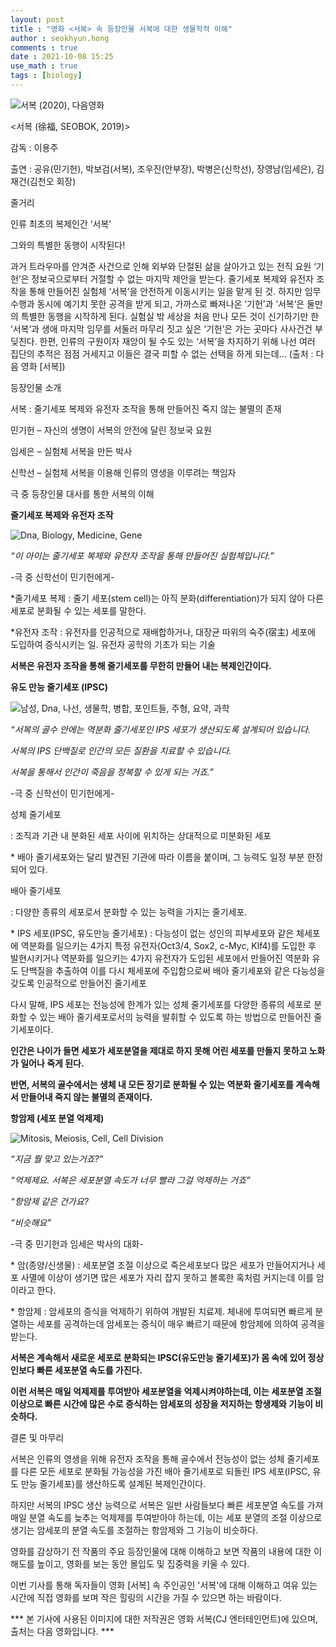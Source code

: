 ```yaml
---
layout: post
title : "영화 <서복> 속 등장인물 서복에 대한 생물학적 이해"
author : seokhyun.hong
comments : true
date : 2021-10-08 15:25
use_math : true
tags : [biology]
---
```




![서복 (2020), 다음영화](https://blog.kakaocdn.net/dn/sfTpn/btq47wOB41n/PromSvXyIxOmhT3V4zZlx0/img.jpg)





<서복 (徐福, SEOBOK, 2019)>

감독 : 이용주

 출연 : 공유(민기헌), 박보검(서복), 조우진(안부장), 박병은(신학선), 장영남(임세은), 김재건(김천오 회장)

 

  줄거리

 인류 최초의 복제인간 ‘서복’

그와의 특별한 동행이 시작된다!

 

과거 트라우마를 안겨준 사건으로 인해 외부와 단절된 삶을 살아가고 있는 전직 요원 ‘기헌’은 정보국으로부터 거절할 수 없는 마지막 제안을 받는다. 줄기세포 복제와 유전자 조작을 통해 만들어진 실험체 ‘서복’을 안전하게 이동시키는 일을 맡게 된 것. 하지만 임무 수행과 동시에 예기치 못한 공격을 받게 되고, 가까스로 빠져나온 ‘기헌’과 ‘서복‘은 둘만의 특별한 동행을 시작하게 된다. 실험실 밖 세상을 처음 만나 모든 것이 신기하기만 한 ‘서복‘과 생애 마지막 임무를 서둘러 마무리 짓고 싶은 ‘기헌’은 가는 곳마다 사사건건 부딪친다. 한편, 인류의 구원이자 재앙이 될 수도 있는 ‘서복’을 차지하기 위해 나선 여러 집단의 추적은 점점 거세지고 이들은 결국 피할 수 없는 선택을 하게 되는데… (출처 : 다음 영화 [서복])



  등장인물 소개

  서복 : 줄기세포 복제와 유전자 조작을 통해 만들어진 죽지 않는 불멸의 존재

 민기헌 – 자신의 생명이 서복의 안전에 달린 정보국 요원

 임세은 – 실험체 서복을 만든 박사

 신학선 – 실험체 서복을 이용해 인류의 영생을 이루려는 책임자

 



 극 중 등장인물 대사를 통한 서복의 이해

  

**줄기세포 복제와 유전자 조작**



![Dna, Biology, Medicine, Gene](https://cdn.pixabay.com/photo/2013/07/18/10/55/dna-163466__480.jpg)





*“이 아이는 줄기세포 복제와 유전자 조작을 통해 만들어진 실험체입니다.”*



-극 중 신학선이 민기헌에게-

 

 

 *줄기세포 복제 : 줄기 세포(stem cell)는 아직 분화(differentiation)가 되지 않아 다른 세포로 분화될 수 있는 세포를 말한다.

 *유전자 조작 : 유전자를 인공적으로 재배합하거나, 대장균 따위의 숙주(宿主) 세포에 도입하여 증식시키는 일. 유전자 공학의 기초가 되는 기술

 



 **서복은 유전자 조작을 통해 줄기세포를 무한히 만들어 내는 복제인간이다.**

 







   **유도 만능 줄기세포 (IPSC)**



![남성, Dna, 나선, 생물학, 병합, 포인트들, 주형, 요약, 과학](https://cdn.pixabay.com/photo/2017/03/07/20/17/man-2125123__340.png)

 



*“서복의 골수 안에는 역분화 줄기세포인 IPS 세포가 생산되도록 설계되어 있습니다.*

*서복의 IPS 단백질로 인간의 모든 질환을 치료할 수 있습니다.*

*서복을 통해서 인간이 죽음을 정복할 수 있게 되는 거죠.”*



-극 중 신학선이 민기헌에게- 

 

 

  성체 줄기세포

: 조직과 기관 내 분화된 세포 사이에 위치하는 상대적으로 미분화된 세포

\* 배아 줄기세포와는 달리 발견된 기관에 따라 이름을 붙이며, 그 능력도 일정 부분 한정되어 있다.

 

 배아 줄기세포

: 다양한 종류의 세포로서 분화할 수 있는 능력을 가지는 줄기세포.

 

 \* IPS 세포(IPSC, 유도만능 줄기세포) : 다능성이 없는 성인의 피부세포와 같은 체세포에 역분화를 일으키는 4가지 특정 유전자(Oct3/4, Sox2, c-Myc, Klf4)를 도입한 후 발현시키거나 역분화를 일으키는 4가지 유전자가 도입된 세포에서 만들어진 역분화 유도 단백질을 추출하여 이를 다시 체세포에 주입함으로써 배아 줄기세포와 같은 다능성을 갖도록 인공적으로 만들어진 줄기세포



 다시 말해, IPS 세포는 전능성에 한계가 있는 성체 줄기세포를 다양한 종류의 세포로 분화할 수 있는 배아 줄기세포로서의 능력을 발휘할 수 있도록 하는 방법으로 만들어진 줄기세포이다.

 

  

 **인간은 나이가 들면 세포가 세포분열을 제대로 하지 못해 어린 세포를 만들지 못하고 노화가 일어나 죽게 된다.**

**반면, 서복의 골수에서는 생체 내 모든 장기로 분화될 수 있는 역분화 줄기세포를 계속해서 만들어내 죽지 않는 불멸의 존재이다.** 

 

 

 

 

**항암제 (세포 분열 억제제)**

 

![Mitosis, Meiosis, Cell, Cell Division](https://cdn.pixabay.com/photo/2018/12/15/10/55/mitosis-3876669__340.jpg)

 



*“지금 뭘 맞고 있는거죠?”*

*“억제제요. 서복은 세포분열 속도가 너무 빨라 그걸 억제하는 거죠”*

*“항암제 같은 건가요?*

*“비슷해요”*



-극 중 민기헌과 임세은 박사의 대화-



 



\* 암(종양/신생물) : 세포분열 조절 이상으로 죽은세포보다 많은 세포가 만들어지거나 세포 사멸에 이상이 생기면 많은 세포가 자리 잡지 못하고 볼록한 혹처럼 커지는데 이를 암이라고 한다.

 

\* 항암제 : 암세포의 증식을 억제하기 위하여 개발된 치료제. 체내에 투여되면 빠르게 분열하는 세포를 공격하는데 암세포는 증식이 매우 빠르기 때문에 항암제에 의하여 공격을 받는다.





**서복은 계속해서 새로운 세포로 분화되는 IPSC(유도만능 줄기세포)가 몸 속에 있어 정상인보다 빠른 세포분열 속도를 가진다.** 

**이런 서복은 매일 억제제를 투여받아 세포분열을 억제시켜야하는데, 이는 세포분열 조절 이상으로 빠른 시간에 많은 수로 증식하는 암세포의 성장을 저지하는 항생제와 기능이 비슷하다.**







결론 및 마무리



 서복은 인류의 영생을 위해 유전자 조작을 통해 골수에서 전능성이 없는 성체 줄기세포를 다른 모든 세포로 분화될 가능성을 가진 배아 줄기세포로 되돌린 IPS 세포(IPSC, 유도 만능 줄기세포)를 생산하도록 설계된 복제인간이다.

 하지만 서복의 IPSC 생산 능력으로 서복은 일반 사람들보다 빠른 세포분열 속도를 가져 매일 분열 속도를 늦추는 억제제를 투여받아야 하는데, 이는 세포 분열의 조절 이상으로 생기는 암세포의 분열 속도를 조절하는 항암제와 그 기능이 비슷하다.





 영화를 감상하기 전 작품의 주요 등장인물에 대해 이해하고 보면 작품의 내용에 대한 이해도를 높이고, 영화를 보는 동안 몰입도 및 집중력을 키울 수 있다. 

 이번 기사를 통해 독자들이 영화 [서복] 속 주인공인 '서복'에 대해 이해하고 여유 있는 시간에 직접 영화를 보며 작은 힐링의 시간을 가질 수 있으면 하는 바람이다. 





*** 본 기사에 사용된 이미지에 대한 저작권은 영화 서복(CJ 엔터테인먼트)에 있으며, 출처는 다음 영화입니다. \***

